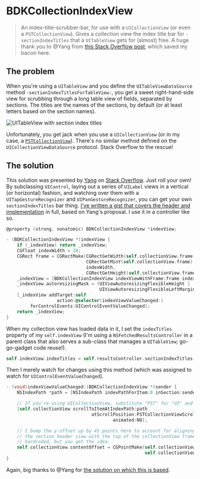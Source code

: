 # BDKCollectionIndexView

> An index-title-scrubber-bar, for use with a `UICollectionView` (or even a `PSTCollectionView`). Gives a collection view the index title bar for `-sectionIndexTitles` that a `UITableView` gets for (almost) free. A huge thank you to @Yang from [this Stack Overflow post][so], which saved my bacon here.

## The problem

When you're using a `UITableView` and you define the `UITableViewDataSource` method `-sectionIndexTitlesForTableView:`, you get a sweet right-hand-side view for scrubbing through a long table view of fields, separated by sections. The titles are the names of the sections, by default (or at least letters based on the section names).

![UITableView with section index titles](http://s3.media.squarespace.com/production/1368321/16106782/_ULITs-nDV7k/TPRg9P_NtHI/AAAAAAAAEi8/gFWaiTD3Ygw/s1600/Apple%2BDefault%2BSection%2BTitle%2BViews.png)

Unfortunately, you get jack when you use a `UICollectionView` (or in my case, a [`PSTCollectionView`][pst]). There's no similar method defined on the `UICollectionViewDataSource` protocol. Stack Overflow to the rescue!

## The solution

This solution was presented by [Yang][ya] on [Stack Overflow][so]. Just roll your own! By subclassing `UIControl`, laying out a series of `UILabel` views in a vertical (or horizontal) fashion, and watching over them with a `UITapGestureRecognizer` and `UIPanGestureRecognizer`, you can get your own `sectionIndexTitles` bar thing. [I've written a gist that covers the header and implementation][gst] in full, based on Yang's proposal. I use it in a controller like so.

``` objective-c
@property (strong, nonatomic) BDKCollectionIndexView *indexView;

- (BDKCollectionIndexView *)indexView {
    if (_indexView) return _indexView;
    CGFloat indexWidth = 28;
    CGRect frame = CGRectMake(CGRectGetWidth(self.collectionView.frame) - indexWidth,
                              CGRectGetMinY(self.collectionView.frame),
                              indexWidth,
                              CGRectGetHeight(self.collectionView.frame));
    _indexView = [BDKCollectionIndexView indexViewWithFrame:frame indexTitles:@[]];
    _indexView.autoresizingMask = (UIViewAutoresizingFlexibleHeight |
                                   UIViewAutoresizingFlexibleLeftMargin);
    [_indexView addTarget:self
                   action:@selector(indexViewValueChanged:)
         forControlEvents:UIControlEventValueChanged];
    return _indexView;
}
```

When my collection view has loaded data in it, I set the `indexTitles` property of my `self.indexView` (I'm using a `NSFetchedResultsController` in a parent class that also serves a sub-class that manages a `UITableView`; go-go-gadget code reuse!).

``` objective-c
self.indexView.indexTitles = self.resultsController.sectionIndexTitles;
```

Then I merely watch for changes using this method (which was assigned to watch for `UIControlEventValueChanged`).

``` objective-c
- (void)indexViewValueChanged:(BDKCollectionIndexView *)sender {
    NSIndexPath *path = [NSIndexPath indexPathForItem:0 inSection:sender.currentIndex];

    // If you're using UICollectionView, substitute "PST" for "UI" and you're all set.
    [self.collectionView scrollToItemAtIndexPath:path
                                atScrollPosition:PSTCollectionViewScrollPositionTop
                                        animated:NO];

    // I bump the y-offset up by 45 points here to account for aligning the top of
    // the section header view with the top of the collectionView frame. It's
    // hardcoded, but you get the idea.
    self.collectionView.contentOffset = CGPointMake(self.collectionView.contentOffset.x,
                                                    self.collectionView.contentOffset.y - 45);
}
```

Again, big thanks to @Yang for [the solution on which this is based][so].

[so]:      http://stackoverflow.com/a/14443540/194869
[pst]:     https://github.com/steipete/PSTCollectionView
[ya]:      http://stackoverflow.com/users/45018/yang
[gst]:     https://gist.github.com/kreeger/4755877